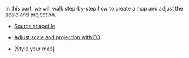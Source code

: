 In this part, we will walk step-by-step how to create a map and adjust the scale and projection.
* [Source shapefile](Source_shapefile.md)

* [Adjust scale and projection with D3](D3.md)

* [Style your map] 
